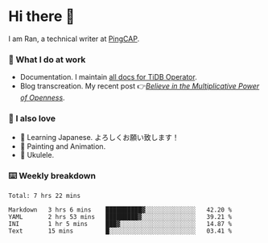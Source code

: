 # Hi there 👋

I am Ran, a technical writer at [PingCAP](https://pingcap.com/).

### 📝 What I do at work

- Documentation. I maintain [all docs for TiDB Operator](https://github.com/pingcap/docs-tidb-operator).
- Blog transcreation. My recent post 👉[*Believe in the Multiplicative Power of Openness*](https://pingcap.com/blog/believe-in-the-multiplicative-power-of-openness-open-source-community).

### 🤠 I also love

- 💬 Learning Japanese. よろしくお願い致します！ 
- 🎨 Painting and Animation. 
- 🎵 Ukulele.

### ⌨️ Weekly breakdown

<!--START_SECTION:waka-->
```text
Total: 7 hrs 22 mins

Markdown   3 hrs 6 mins    ██████████▓░░░░░░░░░░░░░░   42.20 % 
YAML       2 hrs 53 mins   █████████▓░░░░░░░░░░░░░░░   39.21 % 
INI        1 hr 5 mins     ███▓░░░░░░░░░░░░░░░░░░░░░   14.87 % 
Text       15 mins         █░░░░░░░░░░░░░░░░░░░░░░░░   03.41 % 
```
<!--END_SECTION:waka-->
